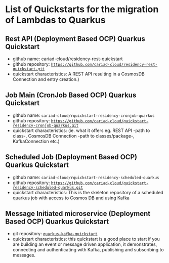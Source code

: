 # List of Quickstarts for the migration of Lambdas to Quarkus

## Rest API (Deployment Based OCP) Quarkus Quickstart

* github name: cariad-cloud/residency-rest-quickstart
* github repository: [`https://github.com/cariad-cloud/residency-rest-quickstart.git`](https://github.com/cariad-cloud/residency-rest-quickstart.git)
* quickstart characteristics: A REST API resulting in a CosmosDB Connection and entry creation.)


## Job Main (CronJob Based OCP) Quarkus Quickstart

* github name: `cariad-cloud/rquickstart-residency-cronjob-quarkus`
* github repository: [`https://github.com/cariad-cloud/quickstart-residency-cronjob-quarkus.git`](https://github.com/cariad-cloud/quickstart-residency-cronjob-quarkus.git)
* quickstart characteristics: (ie. what it offers eg. REST API -path to class-, CosmosDB Connection -path to classes/package-, KafkaConnection etc.)


## Scheduled Job (Deployment Based OCP) Quarkus Quickstart

* github name: `cariad-cloud/rquickstart-residency-scheduled-quarkus`
* github repository: [`https://github.com/cariad-cloud/quickstart-residency-scheduled-quarkus.git`](https://github.com/cariad-cloud/quickstart-residency-scheduled-quarkus.git)
* quickstart characteristics: This is the skeleton repository of a scheduled quarkus job with access to Cosmos DB and using Kafka


## Message Initiated microservice (Deployment Based OCP) Quarkus Quickstart

* git repository: [`quarkus-kafka-quickstart`](https://gitlab.consulting.redhat.com/tech-specialists/aws-lambdas-to-azure-quakus-containers/blob/main/quarkus-kafka-quickstart)
* quickstart characteristics: this quickstart is a good place to start if you are building an event or message driven application, it demonstrates, connecting and authenticating with Kafka, publishing and subscribing to messages. 
